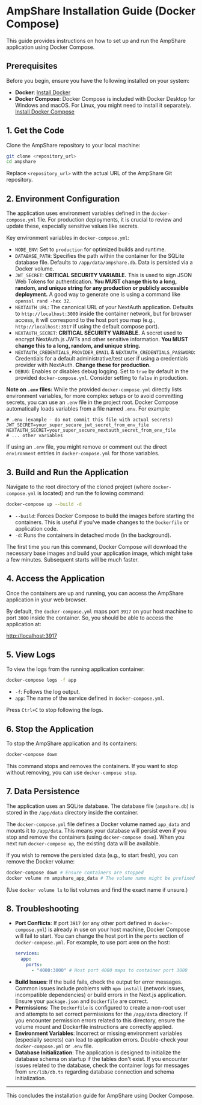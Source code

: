 # AmpShare Installation Guide (Docker Compose)

This guide provides instructions on how to set up and run the AmpShare application using Docker Compose.

## Prerequisites

Before you begin, ensure you have the following installed on your system:

*   **Docker**: [Install Docker](https://docs.docker.com/get-docker/)
*   **Docker Compose**: Docker Compose is included with Docker Desktop for Windows and macOS. For Linux, you might need to install it separately. [Install Docker Compose](https://docs.docker.com/compose/install/)

## 1. Get the Code

Clone the AmpShare repository to your local machine:

```bash
git clone <repository_url>
cd ampshare
```

Replace `<repository_url>` with the actual URL of the AmpShare Git repository.

## 2. Environment Configuration

The application uses environment variables defined in the `docker-compose.yml` file. For production deployments, it is crucial to review and update these, especially sensitive values like secrets.

Key environment variables in `docker-compose.yml`:

*   `NODE_ENV`: Set to `production` for optimized builds and runtime.
*   `DATABASE_PATH`: Specifies the path within the container for the SQLite database file. Defaults to `/app/data/ampshare.db`. Data is persisted via a Docker volume.
*   `JWT_SECRET`: **CRITICAL SECURITY VARIABLE.** This is used to sign JSON Web Tokens for authentication. **You MUST change this to a long, random, and unique string for any production or publicly accessible deployment.** A good way to generate one is using a command like `openssl rand -hex 32`.
*   `NEXTAUTH_URL`: The canonical URL of your NextAuth application. Defaults to `http://localhost:3000` inside the container network, but for browser access, it will correspond to the host port you map (e.g., `http://localhost:3917` if using the default compose port).
*   `NEXTAUTH_SECRET`: **CRITICAL SECURITY VARIABLE.** A secret used to encrypt NextAuth.js JWTs and other sensitive information. **You MUST change this to a long, random, and unique string.**
*   `NEXTAUTH_CREDENTIALS_PROVIDER_EMAIL` & `NEXTAUTH_CREDENTIALS_PASSWORD`: Credentials for a default administrative/test user if using a credentials provider with NextAuth. **Change these for production.**
*   `DEBUG`: Enables or disables debug logging. Set to `true` by default in the provided `docker-compose.yml`. Consider setting to `false` in production.

**Note on `.env` files:** While the provided `docker-compose.yml` directly lists environment variables, for more complex setups or to avoid committing secrets, you can use an `.env` file in the project root. Docker Compose automatically loads variables from a file named `.env`. For example:

```env
# .env (example - do not commit this file with actual secrets)
JWT_SECRET=your_super_secure_jwt_secret_from_env_file
NEXTAUTH_SECRET=your_super_secure_nextauth_secret_from_env_file
# ... other variables
```
If using an `.env` file, you might remove or comment out the direct `environment` entries in `docker-compose.yml` for those variables.

## 3. Build and Run the Application

Navigate to the root directory of the cloned project (where `docker-compose.yml` is located) and run the following command:

```bash
docker-compose up --build -d
```

*   `--build`: Forces Docker Compose to build the images before starting the containers. This is useful if you've made changes to the `Dockerfile` or application code.
*   `-d`: Runs the containers in detached mode (in the background).

The first time you run this command, Docker Compose will download the necessary base images and build your application image, which might take a few minutes. Subsequent starts will be much faster.

## 4. Access the Application

Once the containers are up and running, you can access the AmpShare application in your web browser.

By default, the `docker-compose.yml` maps port `3917` on your host machine to port `3000` inside the container. So, you should be able to access the application at:

[http://localhost:3917](http://localhost:3917)

## 5. View Logs

To view the logs from the running application container:

```bash
docker-compose logs -f app
```

*   `-f`: Follows the log output.
*   `app`: The name of the service defined in `docker-compose.yml`.

Press `Ctrl+C` to stop following the logs.

## 6. Stop the Application

To stop the AmpShare application and its containers:

```bash
docker-compose down
```

This command stops and removes the containers. If you want to stop without removing, you can use `docker-compose stop`.

## 7. Data Persistence

The application uses an SQLite database. The database file (`ampshare.db`) is stored in the `/app/data` directory inside the container.

The `docker-compose.yml` file defines a Docker volume named `app_data` and mounts it to `/app/data`. This means your database will persist even if you stop and remove the containers (using `docker-compose down`). When you next run `docker-compose up`, the existing data will be available.

If you wish to remove the persisted data (e.g., to start fresh), you can remove the Docker volume:

```bash
docker-compose down # Ensure containers are stopped
docker volume rm ampshare_app_data # The volume name might be prefixed with the project directory name
```
(Use `docker volume ls` to list volumes and find the exact name if unsure.)

## 8. Troubleshooting

*   **Port Conflicts**: If port `3917` (or any other port defined in `docker-compose.yml`) is already in use on your host machine, Docker Compose will fail to start. You can change the host port in the `ports` section of `docker-compose.yml`. For example, to use port `4000` on the host:
    ```yaml
    services:
      app:
        ports:
          - "4000:3000" # Host port 4000 maps to container port 3000
    ```
*   **Build Issues**: If the build fails, check the output for error messages. Common issues include problems with `npm install` (network issues, incompatible dependencies) or build errors in the Next.js application. Ensure your `package.json` and `Dockerfile` are correct.
*   **Permissions**: The `Dockerfile` is configured to create a non-root user and attempts to set correct permissions for the `/app/data` directory. If you encounter permission errors related to this directory, ensure the volume mount and Dockerfile instructions are correctly applied.
*   **Environment Variables**: Incorrect or missing environment variables (especially secrets) can lead to application errors. Double-check your `docker-compose.yml` or `.env` file.
*   **Database Initialization**: The application is designed to initialize the database schema on startup if the tables don't exist. If you encounter issues related to the database, check the container logs for messages from `src/lib/db.ts` regarding database connection and schema initialization.

---

This concludes the installation guide for AmpShare using Docker Compose.
